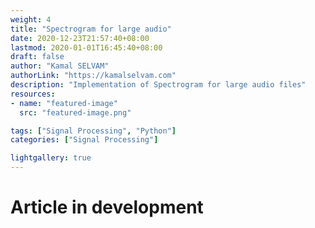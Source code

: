 ```yaml
---
weight: 4
title: "Spectrogram for large audio"
date: 2020-12-23T21:57:40+08:00
lastmod: 2020-01-01T16:45:40+08:00
draft: false
author: "Kamal SELVAM"
authorLink: "https://kamalselvam.com"
description: "Implementation of Spectrogram for large audio files"
resources:
- name: "featured-image"
  src: "featured-image.png"

tags: ["Signal Processing", "Python"]
categories: ["Signal Processing"]

lightgallery: true
---
```


# Article in development 